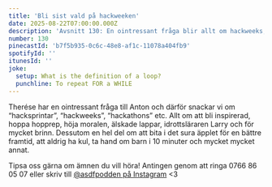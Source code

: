 ```yaml
---
title: 'Bli sist vald på hackweeken'
date: 2025-08-22T07:00:00.000Z
description: 'Avsnitt 130: En ointressant fråga blir allt om hackweeks, hoppa hopprep, lappar, idrottsläraren Larry och så vidare.'
number: 130
pinecastId: 'b7f5b935-0c6c-48e8-af1c-11078a404fb9'
spotifyId: ''
itunesId: ''
joke:
  setup: What is the definition of a loop?
  punchline: To repeat FOR a WHILE
---
```


Therése har en ointressant fråga till Anton och därför snackar vi om “hacksprintar”, “hackweeks”, “hackathons” etc. Allt om att bli inspirerad, hoppa hopprep, höja moralen, älskade lappar, idrottsläraren Larry och för mycket brinn. Dessutom en hel del om att bita i det sura äpplet för en bättre framtid, att aldrig ha kul, ta hand om barn i 10 minuter och mycket mycket annat.

Tipsa oss gärna om ämnen du vill höra! Antingen genom att ringa 0766 86 05 07 eller skriv till [@asdfpodden på Instagram](https://www.instagram.com/asdfpodden/) &lt;3
